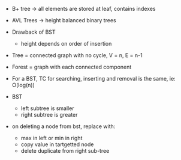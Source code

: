 - B+ tree -> all elements are stored at leaf, contains indexes
- AVL Trees -> height balanced binary trees

- Drawback of BST 
  - height depends on order of insertion

- Tree = connected graph with no cycle, V = n, E = n-1
- Forest = graph with each connected component

- For a BST, TC for searching, inserting and removal is the same, ie: O(log(n))
- BST
  - left subtree is smaller
  - right subtree is greater

- on deleting a node from bst, replace with:
  - max in left or min in right
  - copy value in tartgetted node
  - delete duplicate from right sub-tree

